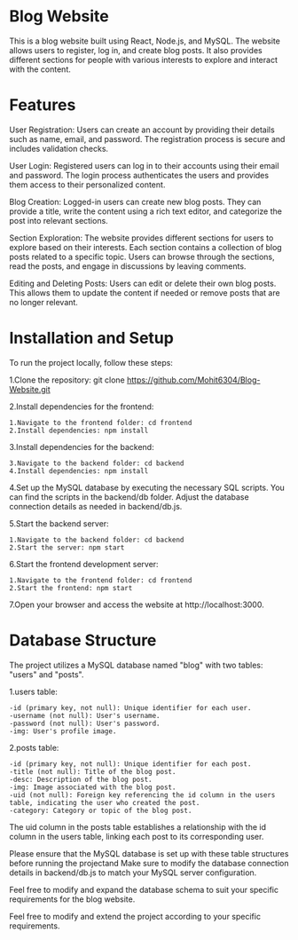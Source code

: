 # Blog Website
This is a blog website built using React, Node.js, and MySQL. The website allows users to register, log in, and create blog posts. It also provides different sections for people with various interests to explore and interact with the content.

# Features
User Registration: Users can create an account by providing their details such as name, email, and password. The registration process is secure and includes validation checks.

User Login: Registered users can log in to their accounts using their email and password. The login process authenticates the users and provides them access to their personalized content.

Blog Creation: Logged-in users can create new blog posts. They can provide a title, write the content using a rich text editor, and categorize the post into relevant sections.

Section Exploration: The website provides different sections for users to explore based on their interests. Each section contains a collection of blog posts related to a specific topic. Users can browse through the sections, read the posts, and engage in discussions by leaving comments.

Editing and Deleting Posts: Users can edit or delete their own blog posts. This allows them to update the content if needed or remove posts that are no longer relevant.

# Installation and Setup
To run the project locally, follow these steps:

1.Clone the repository: git clone https://github.com/Mohit6304/Blog-Website.git

2.Install dependencies for the frontend:

    1.Navigate to the frontend folder: cd frontend
    2.Install dependencies: npm install
    
3.Install dependencies for the backend:

    3.Navigate to the backend folder: cd backend
    4.Install dependencies: npm install
    
4.Set up the MySQL database by executing the necessary SQL scripts. You can find the scripts in the backend/db folder. Adjust the database connection details as needed in backend/db.js.

5.Start the backend server:

    1.Navigate to the backend folder: cd backend
    2.Start the server: npm start
    
6.Start the frontend development server:

    1.Navigate to the frontend folder: cd frontend
    2.Start the frontend: npm start
    
7.Open your browser and access the website at http://localhost:3000.


# Database Structure
The project utilizes a MySQL database named "blog" with two tables: "users" and "posts".

1.users table:

    -id (primary key, not null): Unique identifier for each user.
    -username (not null): User's username.
    -password (not null): User's password.
    -img: User's profile image.


2.posts table:

    -id (primary key, not null): Unique identifier for each post.
    -title (not null): Title of the blog post.
    -desc: Description of the blog post.
    -img: Image associated with the blog post.
    -uid (not null): Foreign key referencing the id column in the users table, indicating the user who created the post.
    -category: Category or topic of the blog post.
    
The uid column in the posts table establishes a relationship with the id column in the users table, linking each post to its corresponding user.

Please ensure that the MySQL database is set up with these table structures before running the projectand Make sure to modify the database connection details in backend/db.js to match your MySQL server configuration. 

Feel free to modify and expand the database schema to suit your specific requirements for the blog website.

Feel free to modify and extend the project according to your specific requirements.
